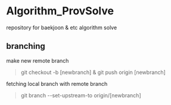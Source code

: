 # Algorithm_ProvSolve
repository for baekjoon &amp; etc algorithm solve 

## branching
make new remote branch
 > git checkout -b [newbranch] & git push origin [newbranch]

fetching local branch with remote branch
 > git branch --set-upstream-to origin/[newbranch]